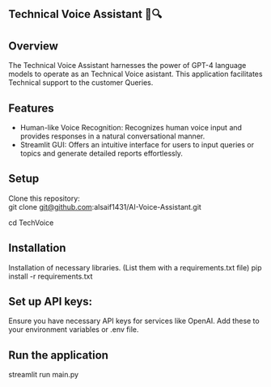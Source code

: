 ## Technical Voice Assistant 🧪🔍  
 
## Overview
The Technical Voice Assistant harnesses the power of GPT-4 language models to operate as an Technical Voice asistant. This application facilitates Technical support to the customer Queries. 

## Features 
- Human-like Voice Recognition: Recognizes human voice input and provides responses in a natural conversational manner.
- Streamlit GUI: Offers an intuitive interface for users to input queries or topics and generate detailed reports effortlessly.

## Setup
Clone this repository:  
git clone git@github.com:alsaif1431/AI-Voice-Assistant.git

cd TechVoice


## Installation 
Installation of necessary libraries. (List them with a requirements.txt file)
pip install -r requirements.txt


## Set up API keys:
Ensure you have necessary API keys for services like OpenAI. Add these to your environment variables or .env file.


## Run the application
streamlit run main.py 
